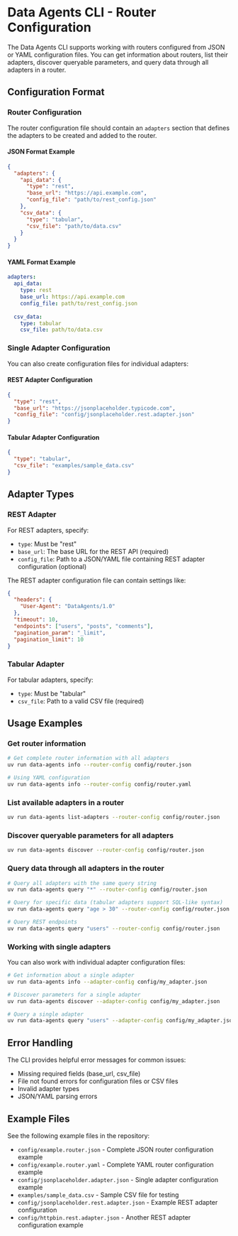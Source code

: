 # Data Agents CLI - Router Configuration

The Data Agents CLI supports working with routers configured from JSON or YAML configuration files. You can get information about routers, list their adapters, discover queryable parameters, and query data through all adapters in a router.

## Configuration Format

### Router Configuration

The router configuration file should contain an `adapters` section that defines the adapters to be created and added to the router.

#### JSON Format Example

```json
{
  "adapters": {
    "api_data": {
      "type": "rest",
      "base_url": "https://api.example.com",
      "config_file": "path/to/rest_config.json"
    },
    "csv_data": {
      "type": "tabular",
      "csv_file": "path/to/data.csv"
    }
  }
}
```

#### YAML Format Example

```yaml
adapters:
  api_data:
    type: rest
    base_url: https://api.example.com
    config_file: path/to/rest_config.json
    
  csv_data:
    type: tabular
    csv_file: path/to/data.csv
```

### Single Adapter Configuration

You can also create configuration files for individual adapters:

#### REST Adapter Configuration

```json
{
  "type": "rest",
  "base_url": "https://jsonplaceholder.typicode.com",
  "config_file": "config/jsonplaceholder.rest.adapter.json"
}
```

#### Tabular Adapter Configuration

```json
{
  "type": "tabular",
  "csv_file": "examples/sample_data.csv"
}
```

## Adapter Types

### REST Adapter

For REST adapters, specify:
- `type`: Must be "rest"
- `base_url`: The base URL for the REST API (required)
- `config_file`: Path to a JSON/YAML file containing REST adapter configuration (optional)

The REST adapter configuration file can contain settings like:
```json
{
  "headers": {
    "User-Agent": "DataAgents/1.0"
  },
  "timeout": 10,
  "endpoints": ["users", "posts", "comments"],
  "pagination_param": "_limit",
  "pagination_limit": 10
}
```

### Tabular Adapter

For tabular adapters, specify:
- `type`: Must be "tabular"
- `csv_file`: Path to a valid CSV file (required)

## Usage Examples

### Get router information

```bash
# Get complete router information with all adapters
uv run data-agents info --router-config config/router.json

# Using YAML configuration
uv run data-agents info --router-config config/router.yaml
```

### List available adapters in a router

```bash
uv run data-agents list-adapters --router-config config/router.json
```

### Discover queryable parameters for all adapters

```bash
uv run data-agents discover --router-config config/router.json
```

### Query data through all adapters in the router

```bash
# Query all adapters with the same query string
uv run data-agents query "*" --router-config config/router.json

# Query for specific data (tabular adapters support SQL-like syntax)
uv run data-agents query "age > 30" --router-config config/router.json

# Query REST endpoints
uv run data-agents query "users" --router-config config/router.json
```

### Working with single adapters

You can also work with individual adapter configuration files:

```bash
# Get information about a single adapter
uv run data-agents info --adapter-config config/my_adapter.json

# Discover parameters for a single adapter
uv run data-agents discover --adapter-config config/my_adapter.json

# Query a single adapter
uv run data-agents query "users" --adapter-config config/my_adapter.json
```

## Error Handling

The CLI provides helpful error messages for common issues:

- Missing required fields (base_url, csv_file)
- File not found errors for configuration files or CSV files
- Invalid adapter types
- JSON/YAML parsing errors

## Example Files

See the following example files in the repository:
- `config/example.router.json` - Complete JSON router configuration example
- `config/example.router.yaml` - Complete YAML router configuration example
- `config/jsonplaceholder.adapter.json` - Single adapter configuration example
- `examples/sample_data.csv` - Sample CSV file for testing
- `config/jsonplaceholder.rest.adapter.json` - Example REST adapter configuration
- `config/httpbin.rest.adapter.json` - Another REST adapter configuration example